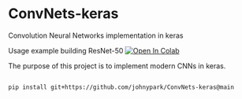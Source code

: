 # ConvNets-keras
Convolution Neural Networks implementation in keras

Usage example building ResNet-50 [![Open In Colab](https://colab.research.google.com/assets/colab-badge.svg)](https://colab.research.google.com/drive/1XlDZWoYzNMYNRZnCsTA6exesbn_P85nF?usp=sharing)


The purpose of this project is to implement modern CNNs in keras.

 
 ```
 
 pip install git+https://github.com/johnypark/ConvNets-keras@main

 ```
 
 
